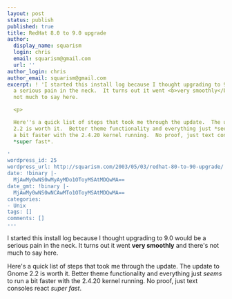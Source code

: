 ```yaml
---
layout: post
status: publish
published: true
title: RedHat 8.0 to 9.0 upgrade
author:
  display_name: squarism
  login: chris
  email: squarism@gmail.com
  url: ''
author_login: chris
author_email: squarism@gmail.com
excerpt: ! 'I started this install log because I thought upgrading to 9.0 would be
  a serious pain in the neck.  It turns out it went <b>very smoothly</b> and there''s
  not much to say here.

  <p>

  Here''s a quick list of steps that took me through the update.  The update to Gnome
  2.2 is worth it.  Better theme functionality and everything just *seems* to run
  a bit faster with the 2.4.20 kernel running.  No proof, just text consoles react
  *super fast*.

'
wordpress_id: 25
wordpress_url: http://squarism.com/2003/05/03/redhat-80-to-90-upgrade/
date: !binary |-
  MjAwMy0wNS0wMyAyMDo1OToyMSAtMDQwMA==
date_gmt: !binary |-
  MjAwMy0wNS0wNCAwMTo1OToyMSAtMDQwMA==
categories:
- Unix
tags: []
comments: []
---
```

I started this install log because I thought upgrading to 9.0 would be a serious pain in the neck.  It turns out it went **very smoothly** and there's not much to say here.

Here's a quick list of steps that took me through the update.  The update to Gnome 2.2 is worth it.  Better theme functionality and everything just *seems* to run a bit faster with the 2.4.20 kernel running.  No proof, just text consoles react *super fast*.
